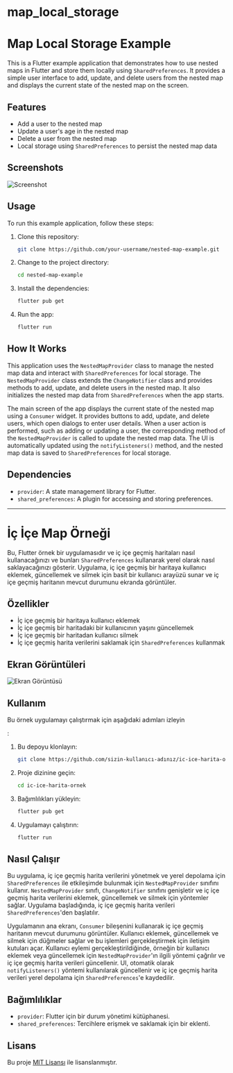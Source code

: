 # map_local_storage

# Map Local Storage Example

This is a Flutter example application that demonstrates how to use nested maps in Flutter and store them locally using `SharedPreferences`. It provides a simple user interface to add, update, and delete users from the nested map and displays the current state of the nested map on the screen.

## Features

- Add a user to the nested map
- Update a user's age in the nested map
- Delete a user from the nested map
- Local storage using `SharedPreferences` to persist the nested map data

## Screenshots

![Screenshot](screenshots/screenshot.png)

## Usage

To run this example application, follow these steps:

1. Clone this repository:

   ```bash
   git clone https://github.com/your-username/nested-map-example.git
   ```

2. Change to the project directory:

   ```bash
   cd nested-map-example
   ```

3. Install the dependencies:

   ```bash
   flutter pub get
   ```

4. Run the app:

   ```bash
   flutter run
   ```

## How It Works

This application uses the `NestedMapProvider` class to manage the nested map data and interact with `SharedPreferences` for local storage. The `NestedMapProvider` class extends the `ChangeNotifier` class and provides methods to add, update, and delete users in the nested map. It also initializes the nested map data from `SharedPreferences` when the app starts.

The main screen of the app displays the current state of the nested map using a `Consumer` widget. It provides buttons to add, update, and delete users, which open dialogs to enter user details. When a user action is performed, such as adding or updating a user, the corresponding method of the `NestedMapProvider` is called to update the nested map data. The UI is automatically updated using the `notifyListeners()` method, and the nested map data is saved to `SharedPreferences` for local storage.

## Dependencies

- `provider`: A state management library for Flutter.
- `shared_preferences`: A plugin for accessing and storing preferences.


---------------------------------------------------------------------------------------------------------------------------------------------------------------------


# İç İçe Map Örneği

Bu, Flutter örnek bir uygulamasıdır ve iç içe geçmiş haritaları nasıl kullanacağınızı ve bunları `SharedPreferences` kullanarak yerel olarak nasıl saklayacağınızı gösterir. Uygulama, iç içe geçmiş bir haritaya kullanıcı eklemek, güncellemek ve silmek için basit bir kullanıcı arayüzü sunar ve iç içe geçmiş haritanın mevcut durumunu ekranda görüntüler.

## Özellikler

- İç içe geçmiş bir haritaya kullanıcı eklemek
- İç içe geçmiş bir haritadaki bir kullanıcının yaşını güncellemek
- İç içe geçmiş bir haritadan kullanıcı silmek
- İç içe geçmiş harita verilerini saklamak için `SharedPreferences` kullanmak

## Ekran Görüntüleri

![Ekran Görüntüsü](screenshots/screenshot.png)

## Kullanım

Bu örnek uygulamayı çalıştırmak için aşağıdaki adımları izleyin

:

1. Bu depoyu klonlayın:

   ```bash
   git clone https://github.com/sizin-kullanıcı-adınız/ic-ice-harita-ornek.git
   ```

2. Proje dizinine geçin:

   ```bash
   cd ic-ice-harita-ornek
   ```

3. Bağımlılıkları yükleyin:

   ```bash
   flutter pub get
   ```

4. Uygulamayı çalıştırın:

   ```bash
   flutter run
   ```

## Nasıl Çalışır

Bu uygulama, iç içe geçmiş harita verilerini yönetmek ve yerel depolama için `SharedPreferences` ile etkileşimde bulunmak için `NestedMapProvider` sınıfını kullanır. `NestedMapProvider` sınıfı, `ChangeNotifier` sınıfını genişletir ve iç içe geçmiş harita verilerini eklemek, güncellemek ve silmek için yöntemler sağlar. Uygulama başladığında, iç içe geçmiş harita verileri `SharedPreferences`'den başlatılır.

Uygulamanın ana ekranı, `Consumer` bileşenini kullanarak iç içe geçmiş haritanın mevcut durumunu görüntüler. Kullanıcı eklemek, güncellemek ve silmek için düğmeler sağlar ve bu işlemleri gerçekleştirmek için iletişim kutuları açar. Kullanıcı eylemi gerçekleştirildiğinde, örneğin bir kullanıcı eklemek veya güncellemek için `NestedMapProvider`'ın ilgili yöntemi çağrılır ve iç içe geçmiş harita verileri güncellenir. UI, otomatik olarak `notifyListeners()` yöntemi kullanılarak güncellenir ve iç içe geçmiş harita verileri yerel depolama için `SharedPreferences`'e kaydedilir.

## Bağımlılıklar

- `provider`: Flutter için bir durum yönetimi kütüphanesi.
- `shared_preferences`: Tercihlere erişmek ve saklamak için bir eklenti.

## Lisans

Bu proje [MIT Lisansı](LICENSE) ile lisanslanmıştır.